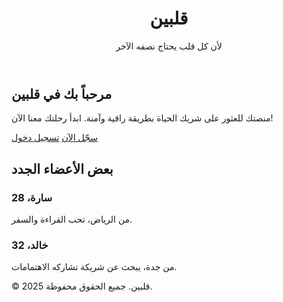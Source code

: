 <!DOCTYPE html>
<html lang="ar">
<head>
  <meta charset="UTF-8">
  <title>قلبين - منصة التعارف</title>
  <link rel="stylesheet" href="style.css">
</head>
<body>
  <header>
    <h1>قلبين</h1>
    <p>لأن كل قلب يحتاج نصفه الآخر</p>
  </header>

  <section class="welcome">
    <h2>مرحباً بك في قلبين</h2>
    <p>منصتك للعثور على شريك الحياة بطريقة راقية وآمنة. ابدأ رحلتك معنا الآن!</p>
    <div class="buttons">
      <a href="#" class="btn">سجّل الآن</a>
      <a href="#" class="btn">تسجيل دخول</a>
    </div>
  </section>

  <section class="members">
    <h2>بعض الأعضاء الجدد</h2>
    <div class="card">
      <h3>سارة، 28</h3>
      <p>من الرياض، تحب القراءة والسفر.</p>
    </div>
    <div class="card">
      <h3>خالد، 32</h3>
      <p>من جدة، يبحث عن شريكة تشاركه الاهتمامات.</p>
    </div>
  </section>

  <footer>
    <p>© 2025 قلبين. جميع الحقوق محفوظة.</p>
  </footer>
</body>
</html>
